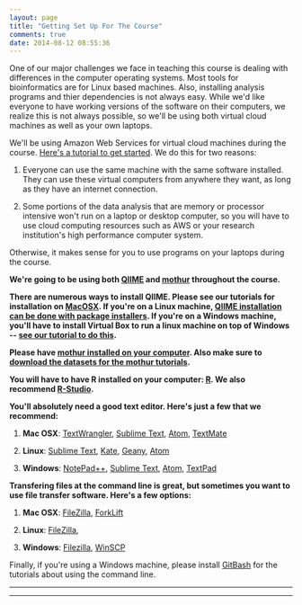 ```yaml
---
layout: page
title: "Getting Set Up For The Course"
comments: true
date: 2014-08-12 08:55:36
---
```


One of our major challenges we face in teaching this course is dealing with differences in the computer operating systems.  Most tools for bioinformatics are for Linux based machines.  Also, installing analysis programs and thier dependencies is not always easy.  While we'd like everyone to have working versions of the software on their computers, we realize this is not always possible, so we'll be using both virtual cloud machines as well as your own laptops.  

We'll be using Amazon Web Services for virtual cloud machines during the course.  [Here's a tutorial to get started](https://edamame-course.github.io/docs/intro_to_ec2_instance.html).  We do this for two reasons:

1. Everyone can use the same machine with the same software installed.  They can use these virtual computers from anywhere they want, as long as they have an internet connection.

2. Some portions of the data analysis that are memory or processor intensive won't run on a laptop or desktop computer, so you will have to use cloud computing resources such as AWS or your research institution's high performance computer system.

Otherwise, it makes sense for you to use programs on your laptops during the course.

**We're going to be using both [QIIME](http://qiime.org/) and [mothur](http://www.mothur.org/) throughout the course.**

**There are numerous ways to install QIIME.  Please see our tutorials for installation on [MacOSX](https://edamame-course.github.io/docs/extra/macqiime_installation.html).  If you're on a Linux machine, [QIIME installation can be done with package installers](https://github.com/qiime/qiime-deploy).  If you're on a Windows machine, you'll have to install Virtual Box to run a linux machine on top of Windows -- [see our tutorial to do this](https://edamame-course.github.io/docs/QIIME_VB_for_Windows.html).**

**Please have [mothur installed on your computer](http://www.mothur.org/wiki/Installation).  Also make sure to [download the datasets for the mothur tutorials](http://www.mothur.org/wiki/MiSeq_SOP).**

**You will have to have R installed on your computer: [R](http://www.r-project.org/).  We also recommend [R-Studio](http://www.rstudio.com/).**

**You'll absolutely need a good text editor.  Here's just a few that we recommend:**

1. **Mac OSX**: [TextWrangler](http://www.barebones.com/products/textwrangler/), [Sublime Text](http://www.sublimetext.com/), [Atom](https://atom.io/), [TextMate](http://macromates.com/)

2. **Linux**: [Sublime Text](http://www.sublimetext.com/), [Kate](http://kate-editor.org/), [Geany](http://www.geany.org/), [Atom](https://atom.io/)

3. **Windows**: [NotePad++](http://notepad-plus-plus.org/), [Sublime Text](http://www.sublimetext.com/), [Atom](https://atom.io/), [TextPad](https://www.textpad.com/)

**Transfering files at the command line is great, but sometimes you want to use file transfer software.  Here's a few options:**

1. **Mac OSX**: [FileZilla](https://filezilla-project.org/), [ForkLift](http://www.binarynights.com/forklift/)

2. **Linux**: [FileZilla](https://filezilla-project.org/),

3. **Windows**: [Filezilla](https://filezilla-project.org/), [WinSCP](http://winscp.net/download/winscp554setup.exe)

Finally, if you're using a Windows machine, please install [GitBash](http://git-scm.com/downloads) for the tutorials about using the command line.


----------------------------------------------------
----------------------------------------------------
